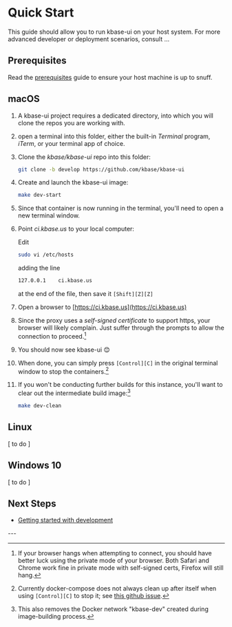 ---
---

# Quick Start

This guide should allow you to run kbase-ui on your host system. For more advanced developer or deployment scenarios, consult ...

## Prerequisites

Read the [prerequisites](prerequisites.md) guide to ensure your host machine is up to snuff.

## macOS

1. A kbase-ui project requires a dedicated directory, into which you will clone the repos you are working with.
2. open a terminal into this folder, either the built-in _Terminal_ program, _iTerm_, or your terminal app of choice.
3. Clone the _kbase/kbase-ui_ repo into this folder:
   ```bash
   git clone -b develop https://github.com/kbase/kbase-ui
   ```
4. Create and launch the kbase-ui image:

   ```bash
   make dev-start
   ```

5. Since that container is now running in the terminal, you'll need to open a new terminal window.
6. Point _ci.kbase.us_ to your local computer:

   Edit

   ```bash
   sudo vi /etc/hosts
   ```

   adding the line

   ```bash
   127.0.0.1	ci.kbase.us
   ```

   at the end of the file, then save it `[Shift][Z][Z]`

7. Open a browser to [https://ci.kbase.us](https://ci.kbase.us)
8. Since the proxy uses a _self-signed certificate_ to support https, your browser will likely complain. Just suffer through the prompts to allow the connection to proceed.[^2]
9. You should now see kbase-ui 😊
10. When done, you can simply press `[Control][C]` in the original terminal window to stop the containers.[^3]
11. If you won't be conducting further builds for this instance, you'll want to clear out the intermediate build image:[^4]

    ```bash
    make dev-clean
    ```

## Linux

[ to do ]

## Windows 10

[ to do ]

## Next Steps

- [Getting started with development](/development/getting-started.md)

\---

[^1]: If you use Terminal or iTerm, pressing `[Cmd][T]` will open a new tab in the terminal window, with the same directory.
[^2]: If your browser hangs when attempting to connect, you should have better luck using the private mode of your browser. Both Safari and Chrome work fine in private mode with self-signed certs, Firefox will still hang.
[^3]: Currently docker-compose does not always clean up after itself when using `[Control][C]` to stop it; see [this github issue](https://github.com/docker/compose/issues/3317).
[^4]: This also removes the Docker network "kbase-dev" created during image-building process.

